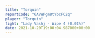 ```yaml
---
title: "Torquin"
reportCode: "6AVWPgm8tYbcFC2q"
player: "Torquin"
fight: "Lady Vashj - Wipe 4 (0.01%)"
date: 2021-10-20T19:00:04.987000+00:00
---
```

